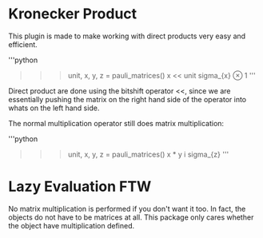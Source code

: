 Kronecker Product
=================

This plugin is made to make working with direct products very easy and efficient.

'''python
>>> unit, x, y, z = pauli_matrices()
>>> x << unit
sigma_{x} ⊗ 1
'''

Direct product are done using the bitshift operator <<, since we are essentially 
pushing the matrix on the right hand side of the operator into whats on the left 
hand side.

The normal multiplication operator still does matrix multiplication:

'''python
>>> unit, x, y, z = pauli_matrices()
>>> x * y
i sigma_{z}
'''

Lazy Evaluation FTW
===================

No matrix multiplication is performed if you don't want it too. In fact, the 
objects do not have to be matrices at all. This package only cares whether the 
object have multiplication defined.
